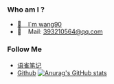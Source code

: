 ### Who am I ?
- [🌱 &nbsp;&nbsp;&nbsp;I`m wang90](https://github.com/wang90)
- 👯 &nbsp;&nbsp;&nbsp;Mail: 393210564@qq.com
### Follow Me
- [语雀笔记](https://www.yuque.com/wang90)
- [Github](https://github.com/wang90)
[![Anurag's GitHub stats](https://github-readme-stats.vercel.app/api?username=wang90)](https://github.com/anuraghazra/github-readme-stats)
